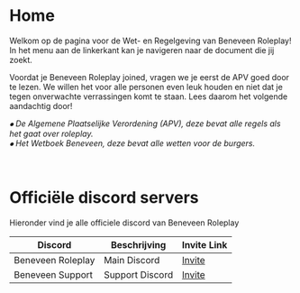 # **Home**

Welkom op de pagina voor de Wet- en Regelgeving van Beneveen Roleplay! 
In het menu aan de linkerkant kan je navigeren naar de document die jij zoekt.

Voordat je Beneveen Roleplay joined, vragen we je eerst de APV goed door te lezen.
We willen het voor alle personen even leuk houden en niet dat je tegen onverwachte verrassingen komt te staan.
Lees daarom het volgende aandachtig door!

*⦁ De Algemene Plaatselijke Verordening (APV), deze bevat alle regels als het gaat over roleplay.
<br>
⦁ Het Wetboek Beneveen, deze bevat alle wetten voor de burgers.*

<br>

# **Officiële discord servers**
Hieronder vind je alle officiele discord van Beneveen Roleplay

| Discord | Beschrijving | Invite Link |
| ------------ | ------------- | ------------ | 
| Beneveen Roleplay  | Main Discord | <a href="https://discord.gg/zpFHSeU3cm">Invite</a> | 
| Beneveen Support  | Support Discord | <a href="https://discord.gg/yE99PPHDKN">Invite</a> | 
